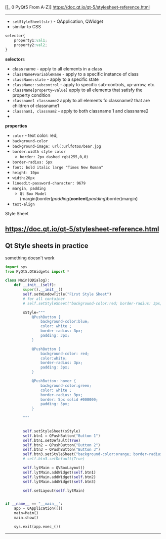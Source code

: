 [[_ 0 PyQt5 From A-Z]]
https://doc.qt.io/qt-5/stylesheet-reference.html

----
- `setStyleSheet(str)` - QApplication, QWidget
- similar to CSS
```css
selector{
	property1:val1;
	property2:val2;
}
```

**selector**s
- class name - apply to all elements in a class
- `className#variableName` - apply to a specific instance of class
- `className:state` - apply to a specific state
- `className::subcontrol` - apply to specific sub-controls, up-arrow, etc.
- `className[property=value]` apply to all elements that satisfy the property condition
- `classname1 classname2` apply to all elements fo classname2 that are children of classname1
- `classnam1, classnam2` - apply to both classname 1 and classname2
- 

**properties**
- `color` - text color: red,
- `background-color`
- `background-image: url(:urlfotos/bear.jpg`
- `border:width style color`
	- `border: 2px dashed rgb(255,0,0)`
- `border-radius: 5px`
- `font: bold italic large "Times New Roman"`
- `height: 10px`
- `width:20px`
- `lineedit-password-character: 9679`
- `margin, padding`
	- `Qt Box Model` (margin(border(*padding*(**content**)*padding*)border)margin)
- `text-align`


Style Sheet
## https://doc.qt.io/qt-5/stylesheet-reference.html


## Qt Style sheets in practice 
something doesn't work
```python
import sys
from PyQt5.QtWidgets import *

class Main(QDialog):
    def __init__(self):
        super().__init__()
        self.setWindowTitle("First Style Sheet")
        # for all container
        # self.setStyleSheet("background-color:red; border-radius: 3px; padding: 3px")

        sStyle="""
            QPushButton {
                background-color:blue;
                color: white ;
                border-radius: 3px;
                padding: 3px;
            }

            QPushButton {
                background-color: red;
                color:white;
                border-radius: 3px;
                padding: 3px;
            }

            QPushButton: hover {
                background-color:green;
                color: white ;
                border-radius: 3px;
                border: 5px solid #000000;
                padding: 3px;
            }

        """
  

        self.setStyleSheet(sStyle)
        self.btn1 = QPushButton("Button 1")
        self.btn1.setDefault(True)
        self.btn2 = QPushButton("Button 2")
        self.btn3 = QPushButton("Button 3")
        self.btn3.setStyleSheet("background-color:orange; border-radius: 3px; border: 2 solid #000000; padding: 3px")
        # self.btn3.setDefault(True)

        self.lytMain = QVBoxLayout()
        self.lytMain.addWidget(self.btn1)
        self.lytMain.addWidget(self.btn2)
        self.lytMain.addWidget(self.btn3)

        self.setLayout(self.lytMain)


if __name__ == "__main__":
    app = QApplication([])
    main=Main()
    main.show()

    sys.exit(app.exec_())
```


--------------------








